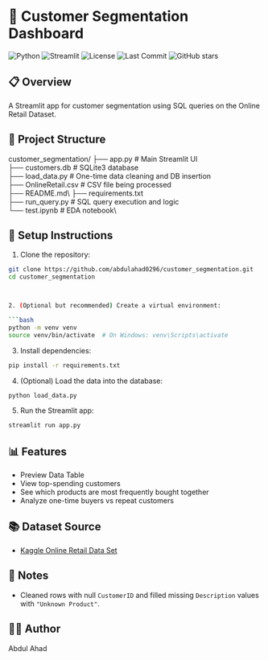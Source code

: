 # 🧠 Customer Segmentation Dashboard

![Python](https://img.shields.io/badge/python-3.8%2B-blue)
![Streamlit](https://img.shields.io/badge/streamlit-1.35.0-orange)
![License](https://img.shields.io/badge/license-MIT-green)
![Last Commit](https://img.shields.io/github/last-commit/abdulahad0296/customer_segmentation)
![GitHub stars](https://img.shields.io/github/stars/abdulahad0296/customer_segmentation?style=social)

## 📋 Overview

A Streamlit app for customer segmentation using SQL queries on the Online Retail Dataset.

## 📁 Project Structure

customer_segmentation/
├── app.py # Main Streamlit UI\
├── customers.db # SQLite3 database\
├── load_data.py # One-time data cleaning and DB insertion\
├── OnlineRetail.csv # CSV file being processed\
├── README.md\ 
├── requirements.txt\
├── run_query.py # SQL query execution and logic\
└── test.ipynb # EDA notebook\ 


## 🔧 Setup Instructions

1. Clone the repository:

```bash
git clone https://github.com/abdulahad0296/customer_segmentation.git
cd customer_segmentation



2. (Optional but recommended) Create a virtual environment:

```bash
python -m venv venv
source venv/bin/activate  # On Windows: venv\Scripts\activate
```

3. Install dependencies:

```bash
pip install -r requirements.txt
```

4. (Optional) Load the data into the database:

```bash
python load_data.py
```

5. Run the Streamlit app:

```bash
streamlit run app.py
```

## 📊 Features

* Preview Data Table
* View top-spending customers
* See which products are most frequently bought together
* Analyze one-time buyers vs repeat customers


## 📚 Dataset Source

* [Kaggle Online Retail Data Set](https://www.kaggle.com/datasets/vijayuv/onlineretail)
## 📌 Notes

* Cleaned rows with null `CustomerID` and filled missing `Description` values with `"Unknown Product"`.

## 🧑‍💻 Author

Abdul Ahad


